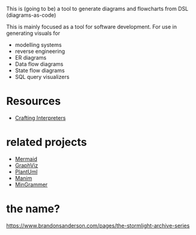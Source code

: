 This is (going to be) a tool to generate diagrams and flowcharts from DSL (diagrams-as-code)

This is mainly focused as a tool for software development.  For use in generating visuals for 
- modelling systems
- reverse engineering
- ER diagrams
- Data flow diagrams
- State flow diagrams
- SQL query visualizers

# Resources

- [Crafting Interpreters](https://craftinginterpreters.com/contents.html)

# related projects

- [Mermaid](https://github.com/mermaid-js/mermaid)
- [GraphViz](https://gitlab.com/graphviz/graphviz)
- [PlantUml](https://github.com/plantuml/plantuml)
- [Manim](https://github.com/ManimCommunity/manim)
- [MinGrammer](https://github.com/mingrammer/diagrams)


# the name?

https://www.brandonsanderson.com/pages/the-stormlight-archive-series